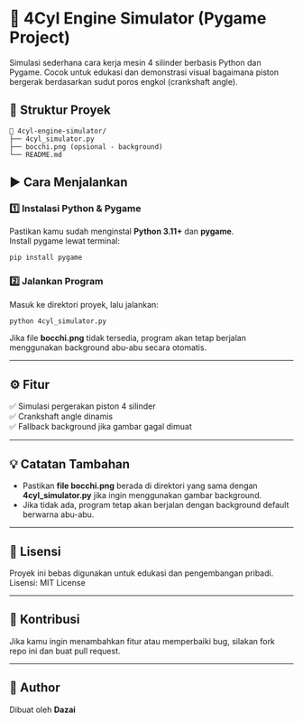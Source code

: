 # 🔧 4Cyl Engine Simulator (Pygame Project)

Simulasi sederhana cara kerja mesin 4 silinder berbasis Python dan Pygame. Cocok untuk edukasi dan demonstrasi visual bagaimana piston bergerak berdasarkan sudut poros engkol (crankshaft angle).

## 📂 Struktur Proyek
```
📁 4cyl-engine-simulator/
├── 4cyl_simulator.py
├── bocchi.png (opsional - background)
└── README.md
```

## ▶️ Cara Menjalankan

### 1️⃣ Instalasi Python & Pygame
Pastikan kamu sudah menginstal **Python 3.11+** dan **pygame**.  
Install pygame lewat terminal:

```bash
pip install pygame
```

### 2️⃣ Jalankan Program
Masuk ke direktori proyek, lalu jalankan:

```bash
python 4cyl_simulator.py
```

Jika file **bocchi.png** tidak tersedia, program akan tetap berjalan menggunakan background abu-abu secara otomatis.

---

## ⚙️ Fitur

✅ Simulasi pergerakan piston 4 silinder  
✅ Crankshaft angle dinamis  
✅ Fallback background jika gambar gagal dimuat

---

## 💡 Catatan Tambahan

- Pastikan **file bocchi.png** berada di direktori yang sama dengan **4cyl_simulator.py** jika ingin menggunakan gambar background.
- Jika tidak ada, program tetap akan berjalan dengan background default berwarna abu-abu.

---

## 📄 Lisensi
Proyek ini bebas digunakan untuk edukasi dan pengembangan pribadi.  
Lisensi: MIT License

---

## 🙌 Kontribusi
Jika kamu ingin menambahkan fitur atau memperbaiki bug, silakan fork repo ini dan buat pull request.

---

## 👤 Author
Dibuat oleh **Dazai**
